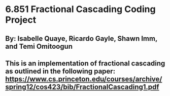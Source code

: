 # 6.851 Fractional Cascading Coding Project 
## By: Isabelle Quaye, Ricardo Gayle, Shawn Imm, and Temi Omitoogun
## This is an implementation of fractional cascading as outlined in the following paper: https://www.cs.princeton.edu/courses/archive/spring12/cos423/bib/FractionalCascading1.pdf

